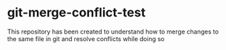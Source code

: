 # git-merge-conflict-test
This repository has been created to understand how to merge changes to the same file in git and resolve conflicts while doing so
